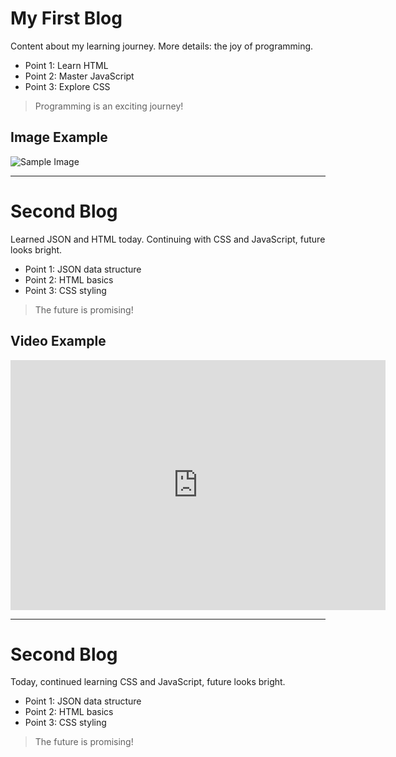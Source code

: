 # My First Blog
Content about my learning journey.
More details: the joy of programming.

- Point 1: Learn HTML
- Point 2: Master JavaScript
- Point 3: Explore CSS

> Programming is an exciting journey!

## Image Example
![Sample Image](icon.png)

---

# Second Blog
Learned JSON and HTML today.
Continuing with CSS and JavaScript, future looks bright.

- Point 1: JSON data structure
- Point 2: HTML basics
- Point 3: CSS styling

> The future is promising!

## Video Example
<iframe width="600" height="400" src="https://www.youtube.com/embed/eW0nGsJGAxI?rel=0" title="YouTube video player" frameborder="0" allow="accelerometer; autoplay; clipboard-write; encrypted-media; gyroscope; picture-in-picture" allowfullscreen></iframe>

---

# Second Blog
Today, continued learning CSS and JavaScript, future looks bright.

- Point 1: JSON data structure
- Point 2: HTML basics
- Point 3: CSS styling

> The future is promising!
